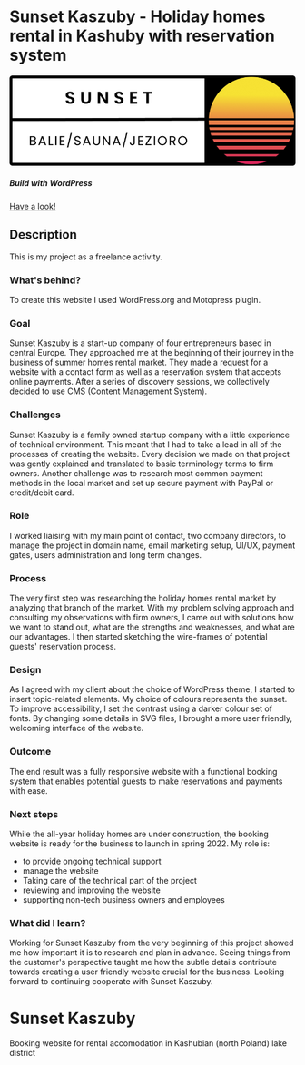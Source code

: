 # Sunset Kaszuby - Holiday homes rental in Kashuby with reservation system


![Sunset Kaszuby - accomodation in Kashuby.](sunset_logo.png)
##### Build with WordPress

[Have a look! ](https://sunsetkaszuby.pl/)


## Description

This is my project as a freelance activity. 

### What's behind?

To create this website I used WordPress.org and Motopress plugin. 


### Goal

Sunset Kaszuby is a start-up company of four entrepreneurs based in central Europe. They approached me at the beginning of their journey in the business of summer homes rental market. They made a request for a website with a  contact form as well as a reservation system that accepts online payments. After a series of discovery sessions, we collectively decided to use CMS (Content Management System).

### Challenges

Sunset Kaszuby is a family owned startup company with a little experience of technical environment. This meant that I had to take a lead in all of the processes of creating the website. Every decision we made on that project was gently explained and translated to basic terminology terms to firm owners. Another challenge was to research most common payment methods in the local market and set up secure payment with PayPal or credit/debit card.

### Role

I worked liaising with my main point of contact, two company directors, to manage the project in domain name, email marketing setup, UI/UX, payment gates, users administration and long term changes.

### Process

The very first step was researching the holiday homes rental market by analyzing that branch of the market. With my problem solving approach and consulting my observations with firm owners, I came out with solutions how we want to stand out, what are the strengths and weaknesses, and what are our advantages. I then started sketching the wire-frames of potential guests' reservation process.

### Design

As I agreed with my client about the choice of WordPress theme, I started to insert topic-related elements. My choice of colours represents the sunset. To improve accessibility, I set the contrast using a darker colour set of fonts. By changing some details in SVG files, I brought a more user friendly, welcoming interface of the website. 

### Outcome

The end result was a fully responsive website with a functional booking system that enables potential guests to make reservations and payments with ease.

### Next steps

While the all-year holiday homes are under construction, the booking website is ready for the business to launch in spring 2022. My role is:
  - to provide ongoing technical support
  - manage the website
  - Taking care of the technical part of the project
  - reviewing and improving the website
  - supporting non-tech business owners and employees

### What did I learn?

Working for Sunset Kaszuby from the very beginning of this project showed me how important it is to research and plan in advance. Seeing things from the customer's perspective  taught me how the subtle details contribute towards creating a user friendly website crucial for the business. Looking forward to continuing cooperate with Sunset Kaszuby.




# Sunset Kaszuby
Booking website for rental accomodation in Kashubian (north Poland) lake district
